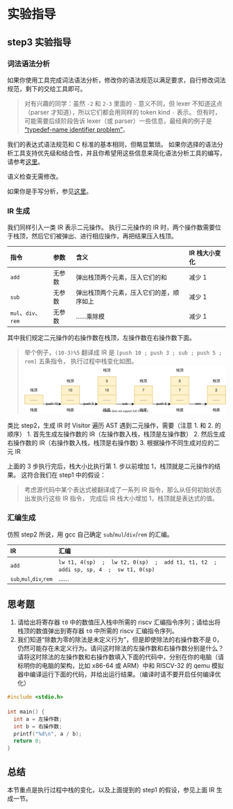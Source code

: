 # 实验指导

## step3 实验指导

### 词法语法分析

如果你使用工具完成词法语法分析，修改你的语法规范以满足要求，自行修改词法规范，剩下的交给工具即可。

> 对有兴趣的同学：虽然 `-2` 和 `2-3` 里面的 `-` 意义不同，但 lexer 不知道这点（parser 才知道），所以它们都会用同样的 token kind `-` 表示。 但有时，可能需要后续阶段告诉 lexer（或 parser）一些信息，最经典的例子是 [“typedef-name identifier problem”](https://en.wikipedia.org/wiki/Lexer_hack)。

我们的表达式语法规范和 C 标准的基本相同，但略显繁琐。 如果你选择的语法分析工具支持优先级和结合性，并且你希望用这些信息来简化语法分析工具的编写，请参考[这里](qi-ta/precedence.md)。

语义检查无需修改。

如果你是手写分析，参见[这里](qi-ta/manual-parser.md)。

### IR 生成

我们同样引入一类 IR 表示二元操作。 执行二元操作的 IR 时，两个操作数需要位于栈顶，然后它们被弹出、进行相应操作，再把结果压入栈顶。

| 指令 | 参数 | 含义 | IR 栈大小变化 |
| :--- | :--- | :--- | :--- |
| `add` | 无参数 | 弹出栈顶两个元素，压入它们的和 | 减少 1 |
| `sub` | 无参数 | 弹出栈顶两个元素，压入它们的差，顺序如上 | 减少 1 |
| `mul`、`div`、`rem` | 无参数 | ……乘除模 | 减少 1 |

其中我们规定二元操作的右操作数在栈顶，左操作数在右操作数下面。

> 举个例子，`(10-3)%5` 翻译成 IR 是 `[push 10 ; push 3 ; sub ; push 5 ; rem]` 五条指令， 执行过程中栈变化如图。 ![](../../.gitbook/assets/ops.svg)

类比 step2，生成 IR 时 Visitor 遍历 AST 遇到二元操作，需要（注意 1. 和 2. 的顺序） 1. 首先生成左操作数的 IR（左操作数入栈，栈顶是左操作数） 2. 然后生成右操作数的 IR（右操作数入栈，栈顶是右操作数\) 3. 根据操作不同生成对应的二元 IR

上面的 3 步执行完后，栈大小比执行第 1. 步以前增加 1，栈顶就是二元操作的结果。 这符合我们在 step1 中的假设：

> 考虑源代码中某个表达式被翻译成了一系列 IR 指令，那么从任何初始状态出发执行这些 IR 指令， 完成后 IR 栈大小增加 1，栈顶就是表达式的值。

### 汇编生成

仿照 step2 所说，用 gcc 自己确定 `sub`/`mul`/`div`/`rem` 的汇编。

| IR | 汇编 |
| :--- | :--- |
| `add` | `lw t1, 4(sp)  ;  lw t2, 0(sp)  ;  add t1, t1, t2  ;  addi sp, sp, 4  ;  sw t1, 0(sp)` |
| `sub`,`mul`,`div`,`rem` | …… |

## 思考题

1. 请给出将寄存器 `t0` 中的数值压入栈中所需的 riscv 汇编指令序列；请给出将栈顶的数值弹出到寄存器 `t0` 中所需的 riscv 汇编指令序列。
2. 我们知道“除数为零的除法是未定义行为”，但是即使除法的右操作数不是 0，仍然可能存在未定义行为。请问这时除法的左操作数和右操作数分别是什么？请将这时除法的左操作数和右操作数填入下面的代码中，分别在你的电脑（请标明你的电脑的架构，比如 x86-64 或 ARM）中和 RISCV-32 的 qemu 模拟器中编译运行下面的代码，并给出运行结果。（编译时请不要开启任何编译优化）

```c
#include <stdio.h>

int main() {
  int a = 左操作数;
  int b = 右操作数;
  printf("%d\n", a / b);
  return 0;
}
```

## 总结

本节重点是执行过程中栈的变化，以及上面提到的 step1 的假设，参见上面 IR 生成一节。

